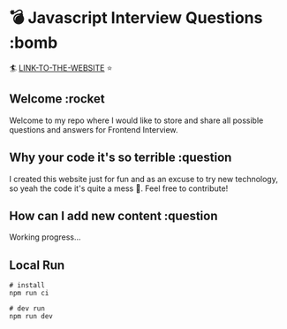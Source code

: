 # :bomb: Javascript Interview Questions :bomb

:surfer: [LINK-TO-THE-WEBSITE](https://www.jsiq.dev) :star:

## Welcome :rocket

Welcome to my repo where I would like to store and share all possible questions and answers for Frontend Interview.

## Why your code it's so terrible :question

I created this website just for fun and as an excuse to try new technology, so yeah the code it's quite a mess :hankey:. Feel free to contribute!

## How can I add new content :question

Working progress...

## Local Run

```
# install
npm run ci

# dev run
npm run dev
```
